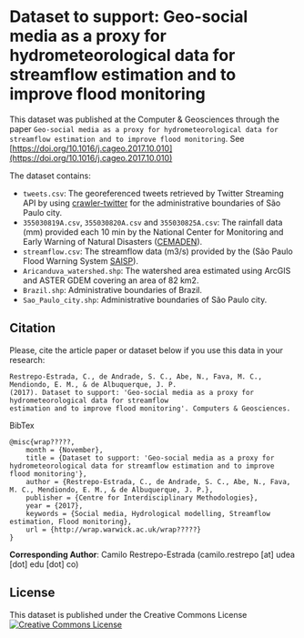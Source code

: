 # Dataset to support: Geo-social media as a proxy for hydrometeorological data for streamflow estimation and to improve flood monitoring

This dataset was published at the Computer & Geosciences through the paper `Geo-social media as a proxy for hydrometeorological data for streamflow estimation and to improve flood monitoring`. See [https://doi.org/10.1016/j.cageo.2017.10.010](https://doi.org/10.1016/j.cageo.2017.10.010)

The dataset contains:

- `tweets.csv`: The georeferenced tweets retrieved by Twitter Streaming API by using [crawler-twitter](https://github.com//sidgleyandrade/crawler-twitter) for the administrative boundaries of São Paulo city.
- `355030819A.csv`, `355030820A.csv` and `355030825A.csv`: The rainfall data (mm) provided each 10 min by the National Center for Monitoring and Early Warning of Natural Disasters ([CEMADEN](http://www.cemaden.gov.br/)).
- `streamflow.csv`: The streamflow data (m3/s) provided by the (São Paulo Flood Warning System [SAISP](https://www.saisp.br/estaticos/sitenovo/home.xmlt)).
- `Aricanduva_watershed.shp`: The watershed area estimated using ArcGIS and ASTER GDEM covering an area of 82 km2.
- `Brazil.shp`: Administrative boundaries of Brazil.
- `Sao_Paulo_city.shp`: Administrative boundaries of São Paulo city.

## Citation

Please, cite the article paper or dataset below if you use this data in your research:

    Restrepo-Estrada, C., de Andrade, S. C., Abe, N., Fava, M. C., Mendiondo, E. M., & de Albuquerque, J. P. 
    (2017). Dataset to support: 'Geo-social media as a proxy for hydrometeorological data for streamflow 
    estimation and to improve flood monitoring'. Computers & Geosciences.

BibTex

    @misc{wrap?????,
        month = {November},
        title = {Dataset to support: 'Geo-social media as a proxy for hydrometeorological data for streamflow estimation and to improve flood monitoring'},
        author = {Restrepo-Estrada, C., de Andrade, S. C., Abe, N., Fava, M. C., Mendiondo, E. M., & de Albuquerque, J. P.},
        publisher = {Centre for Interdisciplinary Methodologies},
        year = {2017},
        keywords = {Social media, Hydrological modelling, Streamflow estimation, Flood monitoring},
        url = {http://wrap.warwick.ac.uk/wrap?????}
    }

**Corresponding Author**:  Camilo Restrepo-Estrada (camilo.restrepo [at] udea [dot] edu [dot] co)

## License

This dataset is published under the Creative Commons License <a rel="license" href="http://creativecommons.org/licenses/by-sa/4.0/"><img alt="Creative Commons License" style="border-width:0" src="https://licensebuttons.net/l/by-sa/4.0/80x15.png" /></a><br/>
